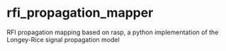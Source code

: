 # rfi_propagation_mapper
RFI propagation mapping based on rasp, a python implementation of the Longey-Rice signal propagation model
